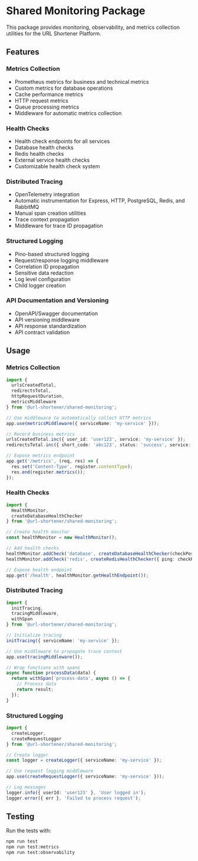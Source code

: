# Shared Monitoring Package

This package provides monitoring, observability, and metrics collection utilities for the URL Shortener Platform.

## Features

### Metrics Collection

- Prometheus metrics for business and technical metrics
- Custom metrics for database operations
- Cache performance metrics
- HTTP request metrics
- Queue processing metrics
- Middleware for automatic metrics collection

### Health Checks

- Health check endpoints for all services
- Database health checks
- Redis health checks
- External service health checks
- Customizable health check system

### Distributed Tracing

- OpenTelemetry integration
- Automatic instrumentation for Express, HTTP, PostgreSQL, Redis, and RabbitMQ
- Manual span creation utilities
- Trace context propagation
- Middleware for trace ID propagation

### Structured Logging

- Pino-based structured logging
- Request/response logging middleware
- Correlation ID propagation
- Sensitive data redaction
- Log level configuration
- Child logger creation

### API Documentation and Versioning

- OpenAPI/Swagger documentation
- API versioning middleware
- API response standardization
- API contract validation

## Usage

### Metrics Collection

```typescript
import { 
  urlsCreatedTotal, 
  redirectsTotal, 
  httpRequestDuration,
  metricsMiddleware 
} from '@url-shortener/shared-monitoring';

// Use middleware to automatically collect HTTP metrics
app.use(metricsMiddleware({ serviceName: 'my-service' }));

// Record business metrics
urlsCreatedTotal.inc({ user_id: 'user123', service: 'my-service' });
redirectsTotal.inc({ short_code: 'abc123', status: 'success', service: 'my-service' });

// Expose metrics endpoint
app.get('/metrics', (req, res) => {
  res.set('Content-Type', register.contentType);
  res.end(register.metrics());
});
```

### Health Checks

```typescript
import { 
  HealthMonitor, 
  createDatabaseHealthChecker 
} from '@url-shortener/shared-monitoring';

// Create health monitor
const healthMonitor = new HealthMonitor();

// Add health checks
healthMonitor.addCheck('database', createDatabaseHealthChecker(checkPostgres, 'postgresql'));
healthMonitor.addCheck('redis', createRedisHealthChecker({ ping: checkRedis }, 'redis'));

// Expose health endpoint
app.get('/health', healthMonitor.getHealthEndpoint());
```

### Distributed Tracing

```typescript
import { 
  initTracing, 
  tracingMiddleware, 
  withSpan 
} from '@url-shortener/shared-monitoring';

// Initialize tracing
initTracing({ serviceName: 'my-service' });

// Use middleware to propagate trace context
app.use(tracingMiddleware());

// Wrap functions with spans
async function processData(data) {
  return withSpan('process-data', async () => {
    // Process data
    return result;
  });
}
```

### Structured Logging

```typescript
import { 
  createLogger, 
  createRequestLogger 
} from '@url-shortener/shared-monitoring';

// Create logger
const logger = createLogger({ serviceName: 'my-service' });

// Use request logging middleware
app.use(createRequestLogger({ serviceName: 'my-service' }));

// Log messages
logger.info({ userId: 'user123' }, 'User logged in');
logger.error({ err }, 'Failed to process request');
```

## Testing

Run the tests with:

```bash
npm run test
npm run test:metrics
npm run test:observability
```